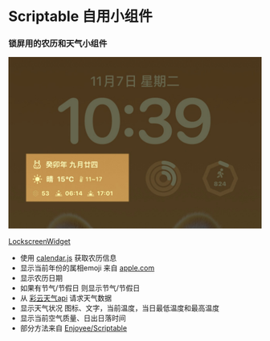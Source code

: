 # Scriptable 自用小组件


### 锁屏用的农历和天气小组件

![锁屏截图](./src/c7265691-eec1-4b28-858f-bfeca83f0d86.jpeg)

[LockscreenWidget](./LockscreenWidget.js)

- 使用 [calendar.js](https://github.com/jjonline/calendar.js) 获取农历信息
- 显示当前年份的属相emoji 来自 [apple.com](https://www.apple.com.cn/wss/fonts/Apple-Monochrome-Emoji-Ind/v2/SFIndicesAMEmoji_regular.woff2)
- 显示农历日期
- 如果有节气/节假日 则显示节气/节假日
- 从 [彩云天气api](https://caiyunapp.com/api/weather#api) 请求天气数据
- 显示天气状况 图标、文字，当前温度，当日最低温度和最高温度
- 显示当前空气质量、日出日落时间
- 部分方法来自 [Enjoyee/Scriptable](https://github.com/Enjoyee/Scriptable)